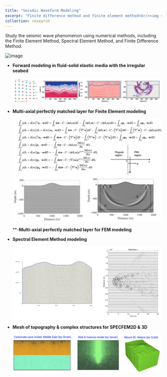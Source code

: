 ```yaml
---
title: "Seismic Waveform Modeling"
excerpt: "Finite difference method and finite element method<br/><img src='/assets/research/Elastic_waveform.png'>"
collection: research
---
```


Study the seismic wave phenomenon using numerical methods, including the Finite Element Method, Spectral Element Method, and Finite Difference Method. 

  ![image](/assets/research/Elastic_Wavefield_3D.gif)

- **Forward modeling in fluid-solid elastic media with the irregular seabed**

  ![image](/assets/research/Modeling_FD.png)

 * **Multi-axial perfectly matched layer for Finite Element modeling**

   ![image](/assets/research/Modeling_FEM.png)

   **-**Multi-axial perfectly matched layer for FEM modeling**

 * **Spectral Element Method modeling**

   ![image](/assets/research/Modeling_SEM.png)

- **Mesh of topography & complex structures for SPECFEM2D & 3D**

  ![image](/assets/research/Modeling_mesh.png)

  



